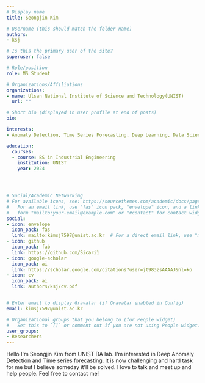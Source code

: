 ```yaml
---
# Display name
title: Seongjin Kim

# Username (this should match the folder name)
authors: 
- ksj

# Is this the primary user of the site?
superuser: false

# Role/position
role: MS Student 

# Organizations/Affiliations
organizations:
- name: Ulsan National Institute of Science and Technology(UNIST)
  url: ""

# Short bio (displayed in user profile at end of posts)
bio: 

interests:
- Anomaly Detection, Time Series Forecasting, Deep Learning, Data Science

education:
  courses:
  - course: BS in Industrial Engineering
    institution: UNIST
    year: 2024




# Social/Academic Networking
# For available icons, see: https://sourcethemes.com/academic/docs/page-builder/#icons
#   For an email link, use "fas" icon pack, "envelope" icon, and a link in the
#   form "mailto:your-email@example.com" or "#contact" for contact widget.
social:
- icon: envelope
  icon_pack: fas
  link: mailto:kimsj7597@unist.ac.kr  # For a direct email link, use "mailto:이메일주소".
- icon: github
  icon_pack: fab
  link: https://github.com/Sicari1
- icon: google-scholar
  icon_pack: ai
  link: https://scholar.google.com/citations?user=jt983zsAAAAJ&hl=ko
- icon: cv
  icon_pack: ai
  link: authors/ksj/cv.pdf


# Enter email to display Gravatar (if Gravatar enabled in Config)
email: kimsj7597@unist.ac.kr

# Organizational groups that you belong to (for People widget)
#   Set this to `[]` or comment out if you are not using People widget.
user_groups:
- Researchers
---
```


Hello I'm Seongjin Kim from UNIST DA lab. I'm interested in Deep Anomaly Detection and Time series forecasting. It is now challenging and hard task for me but I believe someday it'll be solved. I love to talk and meet up and help people. Feel free to contact me!


